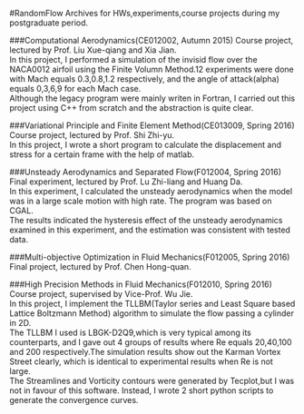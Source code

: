 #RandomFlow
Archives for HWs,experiments,course projects during my postgraduate period.

###Computational Aerodynamics(CE012002, Autumn 2015)
Course project, lectured by Prof. Liu Xue-qiang and Xia Jian.  
In this project, I performed a simulation of the invisid flow over the NACA0012 airfoil using the Finite Volumn Method.12 experiments were done with Mach equals 0.3,0.8,1.2 respectively, and the angle of attack(alpha) equals 0,3,6,9 for each Mach case.  
Although the legacy program were mainly writen in Fortran, I carried out this project using C++ from scratch and the abstraction is quite clear.  

###Variational Principle and Finite Element Method(CE013009, Spring 2016)
Course project, lectured by Prof. Shi Zhi-yu.  
In this project, I wrote a short program to calculate the displacement and stress for a certain frame with the help of matlab.

###Unsteady Aerodynamics and Separated Flow(F012004, Spring 2016)
Final experiment, lectured by Prof. Lu Zhi-liang and Huang Da.  
In this experiment, I calculated the unsteady aerodynamics when the model was in a large scale motion with high rate. The program was based on CGAL.  
The results indicated the hysteresis effect of the unsteady aerodynamics examined in this experiment, and the estimation was consistent with tested data.

###Multi-objective Optimization in Fluid Mechanics(F012005, Spring 2016)
Final project, lectured by Prof. Chen Hong-quan.  

###High Precision Methods in Fluid Mechanics(F012010, Spring 2016)
Course project, supervised by Vice-Prof. Wu Jie.  
In this project, I implement the TLLBM(Taylor series and Least Square based Lattice Boltzmann Method) algorithm to simulate the flow passing a cylinder in 2D.  
The TLLBM I used is LBGK-D2Q9,which is very typical among its counterparts, and I gave out 4 groups of results where Re equals 20,40,100 and 200 respectively.The simulation results show out the Karman Vortex Street clearly, which is identical to experimental results when Re is not large.  
The Streamlines and Vorticity contours were generated by Tecplot,but I was not in favour of this software. Instead, I wrote 2 short python scripts to generate the convergence curves.  
